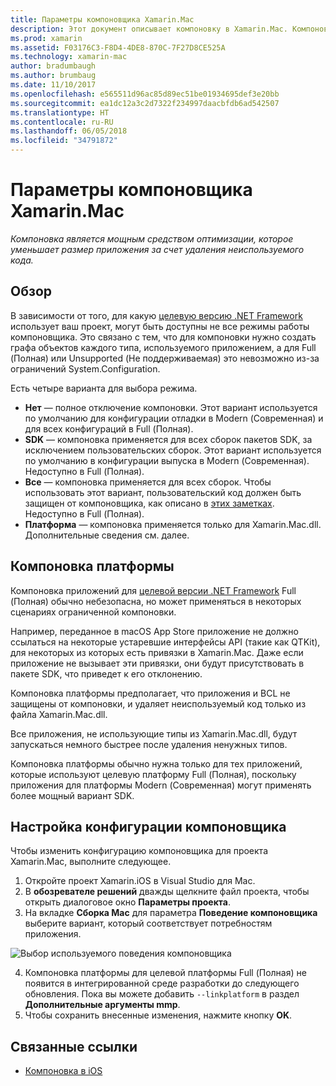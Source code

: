 ```yaml
---
title: Параметры компоновщика Xamarin.Mac
description: Этот документ описывает компоновку в Xamarin.Mac. Компоновка является мощным средством оптимизации, которое уменьшает размер приложения за счет удаления неиспользуемого кода.
ms.prod: xamarin
ms.assetid: F03176C3-F8D4-4DE8-870C-7F27D8CE525A
ms.technology: xamarin-mac
author: bradumbaugh
ms.author: brumbaug
ms.date: 11/10/2017
ms.openlocfilehash: e565511d96ac85d89ec51be01934695def3e20bb
ms.sourcegitcommit: ea1dc12a3c2d7322f234997daacbfdb6ad542507
ms.translationtype: HT
ms.contentlocale: ru-RU
ms.lasthandoff: 06/05/2018
ms.locfileid: "34791872"
---
```

# <a name="xamarinmac-linker-options"></a>Параметры компоновщика Xamarin.Mac

_Компоновка является мощным средством оптимизации, которое уменьшает размер приложения за счет удаления неиспользуемого кода._

## <a name="overview"></a>Обзор

В зависимости от того, для какую [целевую версию .NET Framework](~/mac/platform/target-framework.md) использует ваш проект, могут быть доступны не все режимы работы компоновщика. Это связано с тем, что для компоновки нужно создать графа объектов каждого типа, используемого приложением, а для Full (Полная) или Unsupported (Не поддерживаемая) это невозможно из-за ограничений System.Configuration.

Есть четыре варианта для выбора режима.

- **Нет** — полное отключение компоновки. Этот вариант используется по умолчанию для конфигурации отладки в Modern (Современная) и для всех конфигураций в Full (Полная).
- **SDK** — компоновка применяется для всех сборок пакетов SDK, за исключением пользовательских сборок. Этот вариант используется по умолчанию в конфигурации выпуска в Modern (Современная). Недоступно в Full (Полная).
- **Все** — компоновка применяется для всех сборок. Чтобы использовать этот вариант, пользовательский код должен быть защищен от компоновщика, как описано в [этих заметках](~/ios/deploy-test/linker.md). Недоступно в Full (Полная).
- **Платформа** — компоновка применяется только для Xamarin.Mac.dll. Дополнительные сведения см. далее.

## <a name="platform-linking"></a>Компоновка платформы

Компоновка приложений для [целевой версии .NET Framework](~/mac/platform/target-framework.md) Full (Полная) обычно небезопасна, но может применяться в некоторых сценариях ограниченной компоновки.

Например, переданное в macOS App Store приложение не должно ссылаться на некоторые устаревшие интерфейсы API (такие как QTKit), для некоторых из которых есть привязки в Xamarin.Mac. Даже если приложение не вызывает эти привязки, они будут присутствовать в пакете SDK, что приведет к его отклонению.

Компоновка платформы предполагает, что приложения и BCL не защищены от компоновки, и удаляет неиспользуемый код только из файла Xamarin.Mac.dll. 

Все приложения, не использующие типы из Xamarin.Mac.dll, будут запускаться немного быстрее после удаления ненужных типов.

Компоновка платформы обычно нужна только для тех приложений, которые используют целевую платформу Full (Полная), поскольку приложения для платформы Modern (Современная) могут применять более мощный вариант SDK.

## <a name="setting-the-linker-configuration"></a>Настройка конфигурации компоновщика

Чтобы изменить конфигурацию компоновщика для проекта Xamarin.Mac, выполните следующее.

1. Откройте проект Xamarin.iOS в Visual Studio для Mac.
2. В **обозревателе решений** дважды щелкните файл проекта, чтобы открыть диалоговое окно **Параметры проекта**.
3. На вкладке **Сборка Mac** для параметра **Поведение компоновщика** выберите вариант, который соответствует потребностям приложения.

  ![Выбор используемого поведения компоновщика](linker-images/link-behavior.png "Выбор используемого поведения компоновщика")

4. Компоновка платформы для целевой платформы Full (Полная) не появится в интегрированной среде разработки до следующего обновления. Пока вы можете добавить `--linkplatform` в раздел **Дополнительные аргументы mmp**.
5. Чтобы сохранить внесенные изменения, нажмите кнопку **OK**.


## <a name="related-links"></a>Связанные ссылки

- [Компоновка в iOS](~/ios/deploy-test/linker.md)
